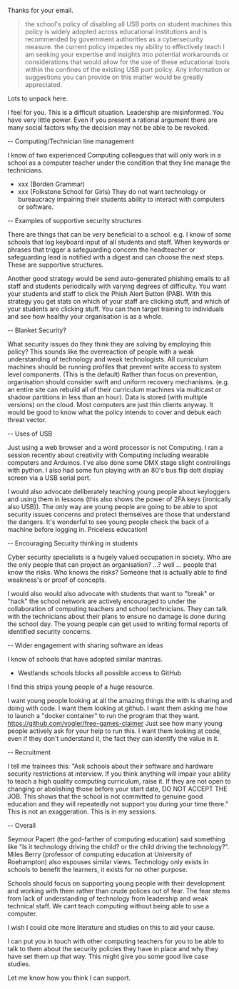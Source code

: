 Thanks for your email.

> the school's policy of disabling all USB ports on student machines
> this policy is widely adopted across educational institutions and is recommended by government authorities as a cybersecurity measure.
> the current policy impedes my ability to effectively teach
> I am seeking your expertise and insights into potential workarounds or considerations that would allow for the use of these educational tools within the confines of the existing USB port policy.
> Any information or suggestions you can provide on this matter would be greatly appreciated.

Lots to unpack here.

I feel for you.
This is a difficult situation. Leadership are misinformed. You have very little power. Even if you present a rational argument there are many social factors why the decision may not be able to be revoked.


-- Computing/Technician line management

I know of two experienced Computing colleagues that will only work in a school as a computer teacher under the condition that they line manage the technicians.
 - xxx (Borden Grammar)
 - xxx (Folkstone School for Girls)
They do not want technology or bureaucracy impairing their students ability to interact with computers or software.


-- Examples of supportive security structures

There are things that can be very beneficial to a school. e.g. I know of some schools that log keyboard input of all students and staff. When keywords or phrases that trigger a safeguarding concern the headteacher or safeguarding lead is notified with a digest and can choose the next steps. These are supportive structures.

Another good strategy would be send auto-generated phishing emails to all staff and students periodically with varying degrees of difficulty. You want your students and staff to click the Phish Alert Button (PAB). With this strategy you get stats on which of your staff are clicking stuff, and which of your students are clicking stuff. You can then target training to individuals and see how healthy your organisation is as a whole.


-- Blanket Security?

What security issues do they think they are solving by employing this policy?
This sounds like the overreaction of people with a weak understanding of technology and weak technologists.
All curriculum machines should be running profiles that prevent write access to system level components. (This is the default)
Rather than focus on prevention, organisation should consider swift and uniform recovery mechanisms. (e.g. an entire site can rebuild all of their curriculum machines via multicast or shadow partitions in less than an hour).
Data is stored (with multiple versions) on the cloud. Most computers are just thin clients anyway.
It would be good to know what the policy intends to cover and debuk each threat vector.


-- Uses of USB

Just using a web browser and a word processor is not Computing.
I ran a session recently about creativity with Computing including wearable computers and Arduinos. I've also done some DMX stage slight controllings with python. I also had some fun playing with an 80's bus flip dott display screen via a USB serial port.

I would also advocate deliberately teaching young people about keyloggers and using them in lessons (this also shows the power of 2FA keys (ironically also USB)).
The only way are young people are going to be able to spot security issues concerns and protect themselves are those that understand the dangers.
It's wonderful to see young people check the back of a machine before logging in. Priceless education!


-- Encouraging Security thinking in students

Cyber security specialists is a hugely valued occupation in society.
Who are the only people that can project an organisation? ...? well ... people that know the risks. Who knows the risks? Someone that is actually able to find weakness's or proof of concepts.

I would also would also advocate with students that want to "break" or "hack" the school network are actively encouraged to under the collaboration of computing teachers and school technicians. They can talk with the technicians about their plans to ensure no damage is done during the school day. The young people can get used to writing formal reports of identified security concerns.


-- Wider engagement with sharing software an ideas

I know of schools that have adopted similar mantras.
 - Westlands schools blocks all possible access to GitHub

I find this strips young people of a huge resource.

I want young people looking at all the amazing things the with is sharing and doing with code. I want them looking at github. I want them asking me how to launch a "docker container" to run the program that they want. https://github.com/vogler/free-games-claimer Just see how many young people actively ask for your help to run this. I want them looking at code, even if they don't understand it, the fact they can identify the value in it.

-- Recruitment

I tell me trainees this:
"Ask schools about their software and hardware security restrictions at interview. If you think anything will impair your ability to teach a high quality computing curriculum, raise it. If they are not open to changing or abolishing those before your start date, DO NOT ACCEPT THE JOB. This shows that the school is not committed to genuine good education and they will repeatedly not support you during your time there."
This is not an exaggeration. This is in my sessions.


-- Overall

Seymour Papert (the god-farther of computing education) said something like "Is it technology driving the child? or the child driving the technology?".
Miles Berry (professor of computing education at University of Roehampton) also espouses similar views. Technology only exists in schools to benefit the learners, it exists for no other purpose.

Schools should focus on supporting young people with their development and working with them rather than crude polices out of fear.
The fear stems from lack of understanding of technology from leadership and weak technical staff.
We cant teach computing without being able to use a computer.

I wish I could cite more literature and studies on this to aid your cause.

I can put you in touch with other computing teachers for you to be able to talk to them about the security policies they have in place and why they have set them up that way. This might give you some good live case studies.


Let me know how you think I can support.
